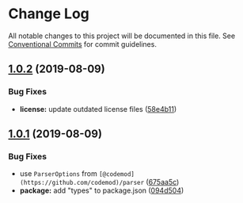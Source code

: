 # Change Log

All notable changes to this project will be documented in this file.
See [Conventional Commits](https://conventionalcommits.org) for commit guidelines.

## [1.0.2](https://github.com/codemod-js/codemod/compare/@codemod/core@1.0.1...@codemod/core@1.0.2) (2019-08-09)

### Bug Fixes

- **license:** update outdated license files ([58e4b11](https://github.com/codemod-js/codemod/commit/58e4b11))

## [1.0.1](https://github.com/codemod-js/codemod/compare/@codemod/core@1.0.0...@codemod/core@1.0.1) (2019-08-09)

### Bug Fixes

- use `ParserOptions` from `[@codemod](https://github.com/codemod)/parser` ([675aa5c](https://github.com/codemod-js/codemod/commit/675aa5c))
- **package:** add "types" to package.json ([094d504](https://github.com/codemod-js/codemod/commit/094d504))
